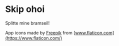 # Skip ohoi

Splitte mine bramseil!

App icons made by [Freepik](http://www.freepik.com/) from [www.flaticon.com](https://www.flaticon.com/)